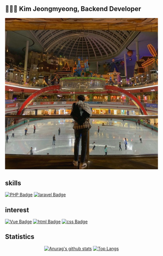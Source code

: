 ## 🧑🏻‍💻 Kim Jeongmyeong, Backend Developer
  
  <div align=center>
  
  ![Main image](https://github.com/JeongmyeongzZ/JeongmyeongzZ/blob/main/main.jpeg)
  
  </div>

<!-- Favorite Skills -->
## skills
  <div align=left>
  
  [![PHP Badge](https://img.shields.io/badge/PHP-777BB4?style=flat-square&logo=PHP&logoColor=white)](https://php.net)
  [![laravel Badge](https://img.shields.io/badge/Laravel-FF2D20?style=flat-square&logo=Laravel&logoColor=white)](https://laravel.com/)

  </div>

## interest

  <div align=left>
  
  [![Vue Badge](https://img.shields.io/badge/Vue-4FC08D?style=flat-square&logo=vue.js&logoColor=white)](https://vuejs.org/)
  [![html Badge](https://img.shields.io/badge/HTML5-E34F26?style=flat-square&logo=html5&logoColor=white)](#)
  [![css Badge](https://img.shields.io/badge/CSS3-1572B6?style=flat-square&logo=css3&logoColor=white)](#)

  </div>
 
  
<!-- statistics - username=*  -->
## Statistics
  <div align=center>
  
  [![Anurag's github stats](https://github-readme-stats.vercel.app/api?username=jeongmyeongzz)](https://github.com/anuraghazra/github-readme-stats)
  [![Top Langs](https://github-readme-stats.vercel.app/api/top-langs/?username=jeongmyeongzz&layout=compact)](https://github.com/anuraghazra/github-readme-stats)
  </div>
